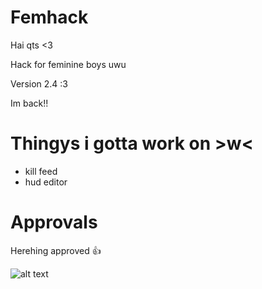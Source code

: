 # Femhack

Hai qts <3

Hack for feminine boys uwu

Version 2.4 :3

Im back!!

# Thingys i gotta work on >w<

* kill feed
* hud editor

# Approvals

Herehing approved 👍 

![alt text](https://cdn.discordapp.com/attachments/713263100794503198/1053219917656236063/image.png)
